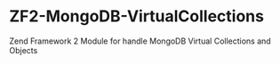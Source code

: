 ZF2-MongoDB-VirtualCollections
==============================

Zend Framework 2 Module for handle MongoDB Virtual Collections and Objects
